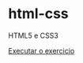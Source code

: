 # html-css
HTML5 e CSS3

<a href="https://ricardosantana10.github.io/html-css/exercicios//index.html">Executar o exercicio</a>
